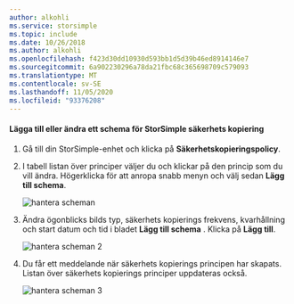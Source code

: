 ```yaml
---
author: alkohli
ms.service: storsimple
ms.topic: include
ms.date: 10/26/2018
ms.author: alkohli
ms.openlocfilehash: f423d30dd10930d593bb1d5d39b46ed8914146e7
ms.sourcegitcommit: 6a902230296a78da21fbc68c365698709c579093
ms.translationtype: MT
ms.contentlocale: sv-SE
ms.lasthandoff: 11/05/2020
ms.locfileid: "93376208"
---
```

#### <a name="to-add-or-modify-a-storsimple-backup-schedule"></a>Lägga till eller ändra ett schema för StorSimple säkerhets kopiering

1. Gå till din StorSimple-enhet och klicka på **Säkerhetskopieringspolicy**.

2. I tabell listan över principer väljer du och klickar på den princip som du vill ändra. Högerklicka för att anropa snabb menyn och välj sedan **Lägg till schema**.

    ![hantera scheman](./media/storsimple-8000-add-modify-backup-schedule-u2/addschedule1.png)

3. Ändra ögonblicks bilds typ, säkerhets kopierings frekvens, kvarhållning och start datum och tid i bladet **Lägg till schema** . Klicka på **Lägg till**.

    ![hantera scheman 2](./media/storsimple-8000-add-modify-backup-schedule-u2/addschedule5.png)

4. Du får ett meddelande när säkerhets kopierings principen har skapats. Listan över säkerhets kopierings principer uppdateras också.

    ![hantera scheman 3](./media/storsimple-8000-add-modify-backup-schedule-u2/addschedule4.png)

